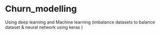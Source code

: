 # Churn_modelling
Using deep learning and Machine learning (imbalance datasets to balance dataset & neural network using keras
)
